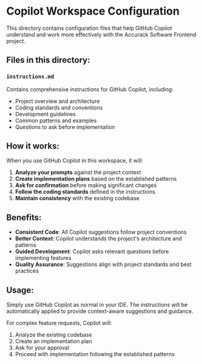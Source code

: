 # Copilot Workspace Configuration

This directory contains configuration files that help GitHub Copilot understand and work more effectively with the Accurack Software Frontend project.

## Files in this directory:

### `instructions.md`

Contains comprehensive instructions for GitHub Copilot, including:

- Project overview and architecture
- Coding standards and conventions
- Development guidelines
- Common patterns and examples
- Questions to ask before implementation

## How it works:

When you use GitHub Copilot in this workspace, it will:

1. **Analyze your prompts** against the project context
2. **Create implementation plans** based on the established patterns
3. **Ask for confirmation** before making significant changes
4. **Follow the coding standards** defined in the instructions
5. **Maintain consistency** with the existing codebase

## Benefits:

- **Consistent Code**: All Copilot suggestions follow project conventions
- **Better Context**: Copilot understands the project's architecture and patterns
- **Guided Development**: Copilot asks relevant questions before implementing features
- **Quality Assurance**: Suggestions align with project standards and best practices

## Usage:

Simply use GitHub Copilot as normal in your IDE. The instructions will be automatically applied to provide context-aware suggestions and guidance.

For complex feature requests, Copilot will:

1. Analyze the existing codebase
2. Create an implementation plan
3. Ask for your approval
4. Proceed with implementation following the established patterns
